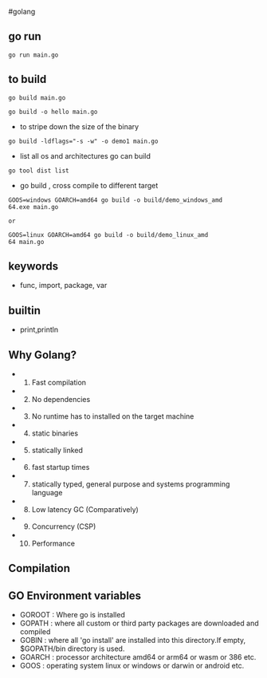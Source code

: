 #golang

## go run

```
go run main.go
```

## to build 

```
go build main.go
```

```
go build -o hello main.go
```

- to stripe down the size of the binary

```
go build -ldflags="-s -w" -o demo1 main.go
```

- list all os and architectures go can build 

```
go tool dist list
```
- go build , cross compile to different target

```
GOOS=windows GOARCH=amd64 go build -o build/demo_windows_amd
64.exe main.go

or 

GOOS=linux GOARCH=amd64 go build -o build/demo_linux_amd
64 main.go
```

## keywords 

- func, import, package, var

## builtin

- print,println

## Why Golang?

- 1. Fast compilation
- 2. No dependencies
- 3. No runtime has to installed on the target machine
- 4. static binaries
- 5. statically linked
- 6. fast startup times
- 7. statically typed, general purpose and systems programming language
- 8. Low latency GC (Comparatively)
- 9. Concurrency (CSP)
- 10. Performance

## Compilation

## GO Environment variables

- GOROOT : Where go is installed
- GOPATH : where all custom or third party packages are downloaded and compiled
- GOBIN  : where all 'go install' are installed into this directory.If empty, $GOPATH/bin directory is used. 
- GOARCH : processor architecture amd64 or arm64 or wasm or 386 etc.
- GOOS   : operating system linux or windows or darwin or android etc.
